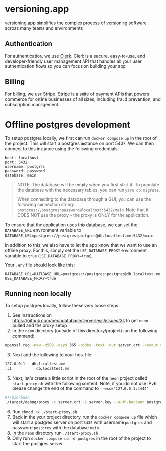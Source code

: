 # versioning.app

versioning.app simplifies the complex process of versioning software across many teams and environments.

## Authentication

For authentication, we use [Clerk](https://clerk.dev). Clerk is a secure, easy-to-use, and developer-friendly user management API that handles all your user authentication flows so you can focus on building your app.

## Billing

For billing, we use [Stripe](https://stripe.com). Stripe is a suite of payment APIs that powers commerce for online businesses of all sizes, including fraud prevention, and subscription management.

# Offline postgres development

To setup postgres locally, we first can run `docker compose up` in the root of the project. This will start a postgres instance on port 5432. We can then connect to this instance using the following credentials:

```
host: localhost
port: 5432
username: postgres
password: password
database: main
```

> NOTE: The database will be empty when you first start it. To populate the database with the necessary tables, you can run `yarn db:migrate`.
>
> When connecting to the database through a GUI, you can use the following connection string: `postgres://postgres:password@localhost:5432/main`. Note that it DOES NOT use the proxy - the proxy is ONLY for the application.

To ensure that the application uses this database, we can set the `DATABASE_URL` environment variable to `DATABASE_URL=postgres://postgres:postgres@db.localtest.me:5432/main`.

In addition to this, we also have to let the app know that we want to use an offline proxy. For this, simply set the `USE_DATABASE_PROXY` environment variable to `true` (`USE_DATABASE_PROXY=true`).

Your `.env` file should look like this:

```
DATABASE_URL=DATABASE_URL=postgres://postgres:postgres@db.localtest.me:5432/main
USE_DATABASE_PROXY=true
```

## Running neon locally

To setup postgres locally, follow these very loose steps:

1. See instructions on https://github.com/neondatabase/serverless/issues/33 to get `neon` pulled and the proxy setup
2. In the `neon` directory (outside of this directory/project) run the following command:
```bash
openssl req -new -x509 -days 365 -nodes -text -out server.crt -keyout server.key -subj "/CN=*.localtest.me
```
3. Next add the following to your host file:
```bash
127.0.0.1 	db.localtest.me
::1		      db.localtest.me
```
5. Next, let's create a little script in the root of the `neon` project called `start-proxy.sh` with the following content. Note, if you do not use IPv6 please change the end of the command to `--wss='127.0.0.1:4444'`
```bash
#!/bin/bash
./target/debug/proxy -c server.crt -k server.key --auth-backend postgres --auth-endpoint=postgres://postgres:postgres@127.0.0.1:5432/main --wss='[::1]:4444'
```
6. Run `chmod +x ./start-proxy.sh`
7. Back in the your project directory, run the `docker compose up` file which will start a postgres server on port `5432` with username `postgres` and password `postgres` with the database `main`
8. In the `neon` directory run `./start-proxy.sh`
9. Only run `docker compose up -d postgres` in the root of the project to start the postgres server